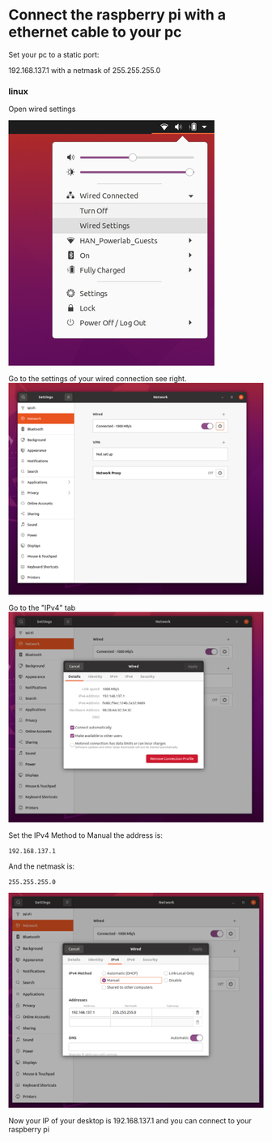 <H1>Connect the raspberry pi with a ethernet cable to your pc</H1> 
Set your pc to a static port: 

192.168.137.1 with a netmask of 255.255.255.0 

<h3>linux</h3>

Open wired settings

![image](https://github.com/ytielbeke/OSEM/blob/main/pictures/Screenshot%20from%202020-11-24%2011-56-22.png)

Go to the settings of your wired connection see right.
![image](https://github.com/ytielbeke/OSEM/blob/main/pictures/Screenshot%20from%202020-11-24%2011-57-32.png)

Go to the "IPv4" tab
![image](https://github.com/ytielbeke/OSEM/blob/main/pictures/Screenshot%20from%202020-11-24%2011-57-44.png)

Set the IPv4 Method to Manual
the address is:
```
192.168.137.1
```
And the netmask is:
```
255.255.255.0
```

![image](https://github.com/ytielbeke/OSEM/blob/main/pictures/Screenshot%20from%202020-11-24%2012-01-31.png)

Now your IP of your desktop is 192.168.137.1 and you can connect to your raspberry pi
